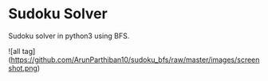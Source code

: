 # Sudoku Solver 
Sudoku solver in python3 using BFS.

![all tag] (https://github.com/ArunParthiban10/sudoku_bfs/raw/master/images/screenshot.png)
